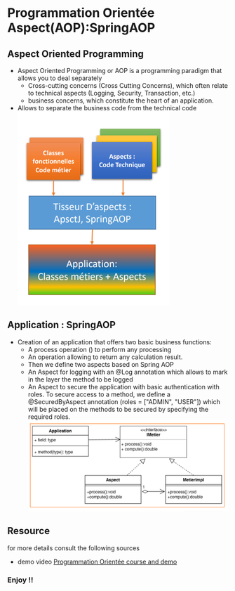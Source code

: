 # Programmation Orientée Aspect(AOP):SpringAOP
## Aspect Oriented Programming
- Aspect Oriented Programming or AOP is a programming paradigm that allows you to deal separately
  - Cross-cutting concerns (Cross Cutting Concerns), which often relate to technical aspects (Logging, Security, Transaction, etc.)
  - business concerns, which constitute the heart of an application.
- Allows to separate the business code from the technical code
  <img src="images/1.PNG" alt="" >
## Application : SpringAOP
- Creation of an application that offers two basic business functions:
  - A process operation () to perform any processing
  - An operation allowing to return any calculation result.
  - Then we define two aspects based on Spring AOP
   - An Aspect for logging with an @Log annotation which allows to mark in the layer the method to be logged
   - An Aspect to secure the application with basic authentication with roles. To secure access to a method, we define a @SecuredByAspect annotation (roles = ["ADMIN", "USER"]) which will be placed on the methods to be secured by specifying the required roles.
                              <img src="images/2.PNG" alt="" >
## Resource
for more details consult the following sources
- demo video  [Programmation Orientée course and demo ](https://youtu.be/O7D8wcVtdUM)
### Enjoy !!